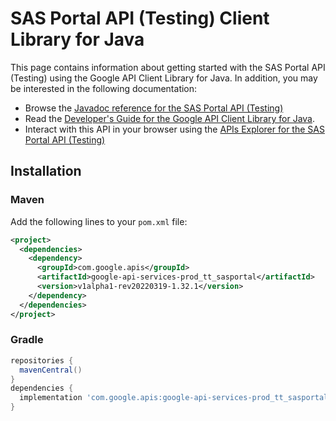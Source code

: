 # SAS Portal API (Testing) Client Library for Java



This page contains information about getting started with the SAS Portal API (Testing)
using the Google API Client Library for Java. In addition, you may be interested
in the following documentation:

* Browse the [Javadoc reference for the SAS Portal API (Testing)][javadoc]
* Read the [Developer's Guide for the Google API Client Library for Java][google-api-client].
* Interact with this API in your browser using the [APIs Explorer for the SAS Portal API (Testing)][api-explorer]

## Installation

### Maven

Add the following lines to your `pom.xml` file:

```xml
<project>
  <dependencies>
    <dependency>
      <groupId>com.google.apis</groupId>
      <artifactId>google-api-services-prod_tt_sasportal</artifactId>
      <version>v1alpha1-rev20220319-1.32.1</version>
    </dependency>
  </dependencies>
</project>
```

### Gradle

```gradle
repositories {
  mavenCentral()
}
dependencies {
  implementation 'com.google.apis:google-api-services-prod_tt_sasportal:v1alpha1-rev20220319-1.32.1'
}
```

[javadoc]: https://googleapis.dev/java/google-api-services-prod_tt_sasportal/latest/index.html
[google-api-client]: https://github.com/googleapis/google-api-java-client/
[api-explorer]: https://developers.google.com/apis-explorer/#p/prod_tt_sasportal/v1/
